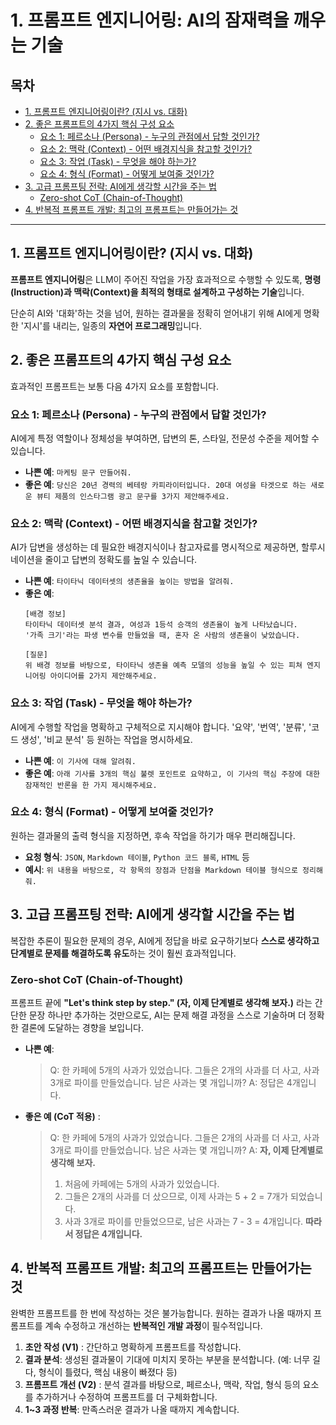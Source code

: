 # 1. 프롬프트 엔지니어링: AI의 잠재력을 깨우는 기술


## 목차
- [1. 프롬프트 엔지니어링이란? (지시 vs. 대화)](#1-프롬프트-엔지니어링이란-지시-vs-대화)
- [2. 좋은 프롬프트의 4가지 핵심 구성 요소](#2-좋은-프롬프트의-4가지-핵심-구성-요소)
  - [요소 1: 페르소나 (Persona) - 누구의 관점에서 답할 것인가?](#요소-1-페르소나-persona---누구의-관점에서-답할-것인가)
  - [요소 2: 맥락 (Context) - 어떤 배경지식을 참고할 것인가?](#요소-2-맥락-context---어떤-배경지식을-참고할-것인가)
  - [요소 3: 작업 (Task) - 무엇을 해야 하는가?](#요소-3-작업-task---무엇을-해야-하는가)
  - [요소 4: 형식 (Format) - 어떻게 보여줄 것인가?](#요소-4-형식-format---어떻게-보여줄-것인가)
- [3. 고급 프롬프팅 전략: AI에게 생각할 시간을 주는 법](#3-고급-프롬프팅-전략-ai에게-생각할-시간을-주는-법)
  - [Zero-shot CoT (Chain-of-Thought)](#zero-shot-cot-chain-of-thought)
- [4. 반복적 프롬프트 개발: 최고의 프롬프트는 만들어가는 것](#4-반복적-프롬프트-개발-최고의-프롬프트는-만들어가는-것)

---

## 1. 프롬프트 엔지니어링이란? (지시 vs. 대화)

**프롬프트 엔지니어링**은 LLM이 주어진 작업을 가장 효과적으로 수행할 수 있도록, **명령(Instruction)과 맥락(Context)을 최적의 형태로 설계하고 구성하는 기술**입니다.

단순히 AI와 '대화'하는 것을 넘어, 원하는 결과물을 정확히 얻어내기 위해 AI에게 명확한 '지시'를 내리는, 일종의 **자연어 프로그래밍**입니다.

## 2. 좋은 프롬프트의 4가지 핵심 구성 요소

효과적인 프롬프트는 보통 다음 4가지 요소를 포함합니다.

### 요소 1: 페르소나 (Persona) - 누구의 관점에서 답할 것인가?

AI에게 특정 역할이나 정체성을 부여하면, 답변의 톤, 스타일, 전문성 수준을 제어할 수 있습니다.

- **나쁜 예**: `마케팅 문구 만들어줘.`
- **좋은 예**: `당신은 20년 경력의 베테랑 카피라이터입니다. 20대 여성을 타겟으로 하는 새로운 뷰티 제품의 인스타그램 광고 문구를 3가지 제안해주세요.`

### 요소 2: 맥락 (Context) - 어떤 배경지식을 참고할 것인가?

AI가 답변을 생성하는 데 필요한 배경지식이나 참고자료를 명시적으로 제공하면, 할루시네이션을 줄이고 답변의 정확도를 높일 수 있습니다.

- **나쁜 예**: `타이타닉 데이터셋의 생존율을 높이는 방법을 알려줘.`
- **좋은 예**:
    ```
    [배경 정보]
    타이타닉 데이터셋 분석 결과, 여성과 1등석 승객의 생존율이 높게 나타났습니다.
    '가족 크기'라는 파생 변수를 만들었을 때, 혼자 온 사람의 생존율이 낮았습니다.

    [질문]
    위 배경 정보를 바탕으로, 타이타닉 생존율 예측 모델의 성능을 높일 수 있는 피쳐 엔지니어링 아이디어를 2가지 제안해주세요.
    ```

### 요소 3: 작업 (Task) - 무엇을 해야 하는가?

AI에게 수행할 작업을 명확하고 구체적으로 지시해야 합니다. '요약', '번역', '분류', '코드 생성', '비교 분석' 등 원하는 작업을 명시하세요.

- **나쁜 예**: `이 기사에 대해 알려줘.`
- **좋은 예**: `아래 기사를 3개의 핵심 불렛 포인트로 요약하고, 이 기사의 핵심 주장에 대한 잠재적인 반론을 한 가지 제시해주세요.`

### 요소 4: 형식 (Format) - 어떻게 보여줄 것인가?

원하는 결과물의 출력 형식을 지정하면, 후속 작업을 하기가 매우 편리해집니다.
- **요청 형식**: `JSON`, `Markdown 테이블`, `Python 코드 블록`, `HTML` 등
- **예시**: `위 내용을 바탕으로, 각 항목의 장점과 단점을 Markdown 테이블 형식으로 정리해줘.`

## 3. 고급 프롬프팅 전략: AI에게 생각할 시간을 주는 법

복잡한 추론이 필요한 문제의 경우, AI에게 정답을 바로 요구하기보다 **스스로 생각하고 단계별로 문제를 해결하도록 유도**하는 것이 훨씬 효과적입니다.

### Zero-shot CoT (Chain-of-Thought)

프롬프트 끝에 **"Let's think step by step." (자, 이제 단계별로 생각해 보자.)**  라는 간단한 문장 하나만 추가하는 것만으로도, AI는 문제 해결 과정을 스스로 기술하며 더 정확한 결론에 도달하는 경향을 보입니다.

- **나쁜 예**:
    > Q: 한 카페에 5개의 사과가 있었습니다. 그들은 2개의 사과를 더 사고, 사과 3개로 파이를 만들었습니다. 남은 사과는 몇 개입니까?
    > A: 정답은 4개입니다.

- **좋은 예 (CoT 적용)** :
    > Q: 한 카페에 5개의 사과가 있었습니다. 그들은 2개의 사과를 더 사고, 사과 3개로 파이를 만들었습니다. 남은 사과는 몇 개입니까?
    > A: **자, 이제 단계별로 생각해 보자.**
    > 1. 처음에 카페에는 5개의 사과가 있었습니다.
    > 2. 그들은 2개의 사과를 더 샀으므로, 이제 사과는 5 + 2 = 7개가 되었습니다.
    > 3. 사과 3개로 파이를 만들었으므로, 남은 사과는 7 - 3 = 4개입니다.
    > **따라서 정답은 4개입니다.**

## 4. 반복적 프롬프트 개발: 최고의 프롬프트는 만들어가는 것

완벽한 프롬프트를 한 번에 작성하는 것은 불가능합니다. 원하는 결과가 나올 때까지 프롬프트를 계속 수정하고 개선하는 **반복적인 개발 과정**이 필수적입니다.

1.  **초안 작성 (V1)** : 간단하고 명확하게 프롬프트를 작성합니다.
2.  **결과 분석**: 생성된 결과물이 기대에 미치지 못하는 부분을 분석합니다. (예: 너무 길다, 형식이 틀렸다, 핵심 내용이 빠졌다 등)
3.  **프롬프트 개선 (V2)** : 분석 결과를 바탕으로, 페르소나, 맥락, 작업, 형식 등의 요소를 추가하거나 수정하여 프롬프트를 더 구체화합니다.
4.  **1~3 과정 반복**: 만족스러운 결과가 나올 때까지 계속합니다.